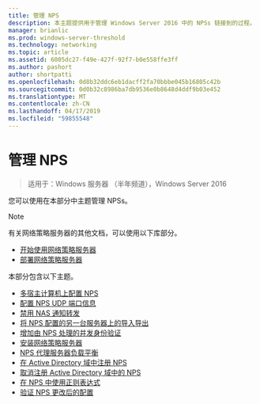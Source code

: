 ```yaml
---
title: 管理 NPS
description: 本主题提供用于管理 Windows Server 2016 中的 NPSs 链接到的过程。
manager: brianlic
ms.prod: windows-server-threshold
ms.technology: networking
ms.topic: article
ms.assetid: 6005dc27-f49e-427f-92f7-b0e558ffe3ff
ms.author: pashort
author: shortpatti
ms.openlocfilehash: 0d8b32ddc6eb1dacff2fa70bbbe045b16805c42b
ms.sourcegitcommit: 0d0b32c8986ba7db9536e0b8648d4ddf9b03e452
ms.translationtype: MT
ms.contentlocale: zh-CN
ms.lasthandoff: 04/17/2019
ms.locfileid: "59855548"
---
```

# <a name="manage-npss"></a>管理 NPS

>适用于：Windows 服务器 （半年频道），Windows Server 2016

您可以使用在本部分中主题管理 NPSs。

>[!NOTE]
>有关网络策略服务器的其他文档，可以使用以下库部分。
>- [开始使用网络策略服务器](nps-getstart-top.md)
>- [部署网络策略服务器](nps-deploy.md) 

本部分包含以下主题。

- [多宿主计算机上配置 NPS](nps-multihomed-configure.md)
- [配置 NPS UDP 端口信息](nps-udp-ports-configure.md)
- [禁用 NAS 通知转发](nps-disable-nas-notifications.md)
- [将 NPS 配置的另一台服务器上的导入导出](nps-manage-export.md)
- [增加由 NPS 处理的并发身份验证](nps-concurrent-auth.md)
- [安装网络策略服务器](nps-manage-install.md)
- [NPS 代理服务器负载平衡](nps-manage-proxy-lb.md)
- [在 Active Directory 域中注册 NPS](nps-manage-register.md)
- [取消注册 Active Directory 域中的 NPS](nps-manage-unregister.md)
- [在 NPS 中使用正则表达式](nps-crp-reg-expressions.md)
- [验证 NPS 更改后的配置](nps-manage-verify.md)

